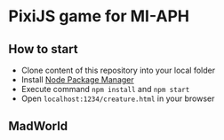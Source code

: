 PixiJS game for MI-APH
=========

## How to start

* Clone content of this repository into your local folder
* Install [Node Package Manager](https://www.npmjs.com)
* Execute command `npm install` and `npm start`
* Open `localhost:1234/creature.html` in your browser

## MadWorld
